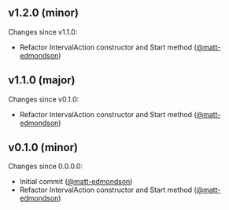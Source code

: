 ## v1.2.0 (minor)

Changes since v1.1.0:

- Refactor IntervalAction constructor and Start method ([@matt-edmondson](https://github.com/matt-edmondson))

## v1.1.0 (major)

Changes since v0.1.0:

- Refactor IntervalAction constructor and Start method ([@matt-edmondson](https://github.com/matt-edmondson))

## v0.1.0 (minor)

Changes since 0.0.0.0:

- Initial commit ([@matt-edmondson](https://github.com/matt-edmondson))
- Refactor IntervalAction constructor and Start method ([@matt-edmondson](https://github.com/matt-edmondson))


